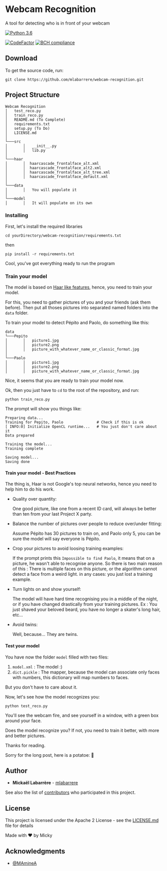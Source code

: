 # Webcam Recognition
A tool for detecting who is in front of your webcam

[![Python 3.6](https://img.shields.io/badge/python-3.6-blue.svg)](https://www.python.org/downloads/release/python-360/)

[![CodeFactor](https://www.codefactor.io/repository/github/mlabarrere/webcam-recognition/badge)](https://www.codefactor.io/repository/github/mlabarrere/webcam-recognition)  [![BCH compliance](https://bettercodehub.com/edge/badge/mlabarrere/webcam-recognition?branch=master)](https://bettercodehub.com/)


## Download

To get the source code, run:
```
git clone https://github.com/mlabarrere/webcam-recognition.git
```

## Project Structure

```
Webcam Recognition
│   test_reco.py
│   train_reco.py
│   README.md (To Complete)
│   requirements.txt
│   setup.py (To Do)
│   LICENSE.md
│
└───src
│       │   __init__.py
│       │   lib.py
│  
└───haar
│       │  haarcascade_frontalface_alt.xml
│       │  haarcascade_frontalface_alt2.xml
│       │  haarcascade_frontalface_alt_tree.xml
│       │  haarcascade_frontalface_default.xml
│  
└───data
│       │   You will populate it
│  
└───model
│       │   It will populate on its own
```

### Installing

First, let's install the required libraries

```shell
cd yourDirectory/webcam-recognition/requirements.txt
```

then

```shell
pip install -r requirements.txt
```

Cool, you've got everything ready to run the program

### Train your model

The model is based on [Haar like features](https://en.wikipedia.org/wiki/Haar-like_feature), hence, you need to train your model.

For this, you need to gather pictures of you and your friends (ask them before). Then put all thoses pictures into separated named folders ìnto the `data` folder.

To train your model to detect Pépito and Paolo, do something like this:

```
data
└───Pepito
│       │   picture1.jpg
│       │   picture2.png
│       │   picture_with_whatever_name_or_classic_format.jpg
│
└───Paolo
│       │   picture1.jpg
│       │   picture2.png
│       │   picture_with_whatever_name_or_classic_format.jpg
```

Nice, it seems that you are ready to train your model now.

Ok, then you just have to `cd` to the root of the repository, and run:

```shell
python train_reco.py
```

The prompt will show you things like:

```
Preparing data...
Training for Pepito, Paolo               # Check if this is ok
[ INFO:0] Initialize OpenCL runtime...   # You just don't care about it
Data prepared

Training the model...
Training complete

Saving model...
Saving done
```

#### Train your model - Best Practices

The thing is, Haar is not Google's top neural networks, hence you need to help him to do his work.

* Quality over quantity:

  One good picture, like one from a recent ID card, will always be better than ten from your last Project X party.

* Balance the number of pictures over people to reduce over/under fitting:
  
  Assume Pépito has 30 pictures to train on, and Paolo only 5, you can be sure the model will say everyone is Pépito.


* Crop your pictures to avoid loosing training examples:
  
  If the prompt prints this `Impossible to find Paolo`, it means that on a picture, he wasn't able to recognise anyone. So there is two main reason of this : There is multiple faces on this picture, or the algorithm cannot detect a face from a weird light. in any cases: you just lost a training example.


* Turn lights on and show yourself:

  The model will have hard time recognising you in a middle of the night, or if you have changed drastically from your training pictures. Ex : You just shaved your beloved beard, you have no longer a skater's long hair, etc...


* Avoid twins:

  Well, because... They are twins.


#### Test your model

You have now the folder `model` filled with two files:
1. `model.xml` : The model :)
2. `dict.pickle` : The mapper, because the model can associate only faces with numbers, this dictionary will map numbers to faces.

But you don't have to care about it.

Now, let's see how the model recognizes you:

```shell
python test_reco.py
```

You'll see the webcam fire, and see yourself in a window, with a green box around your face.

Does the model recognize you? If not, you need to train it better, with more and better pictures. 



Thanks for reading.



Sorry for the long post, here is a potatoe: 🥔



## Author

* **Mickaël Labarrère** - [mlabarrere](https://github.com/mlabarrere)

See also the list of [contributors](https://github.com/mlabarrere/webcam-recognition/graphs/contributors) who participated in this project.

## License

This project is licensed under the Apache 2 License - see the [LICENSE.md](https://github.com/mlabarrere/webcam-recognition/LICENSE.md) file for details


Made with ❤ by Micky

## Acknowledgments

* [@MAmineA](https://github.com/MAmineA)

